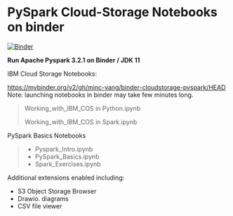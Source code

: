 # PySpark Cloud-Storage Notebooks on binder

[![Binder](https://mybinder.org/badge_logo.svg)](https://mybinder.org/v2/gh/minc-yang/binder-cloudstorage-pyspark/HEAD)

__Run Apache Pyspark 3.2.1 on Binder / JDK 11__

IBM Cloud Storage Notebooks:

https://mybinder.org/v2/gh/minc-yang/binder-cloudstorage-pyspark/HEAD
Note: launching notebooks in binder may take few minutes long. 

> Working_with_IBM_COS in Python.ipynb
>
> Working_with_IBM_COS in Spark.ipynb

PySpark Basics Notebooks

> - Pyspark_Intro.ipynb
> - PySpark_Basics.ipynb
> - Spark_Exercises.ipynb


Additional extensions enabled including:

- S3 Object Storage Browser
- Drawio. diagrams
- CSV file viewer
